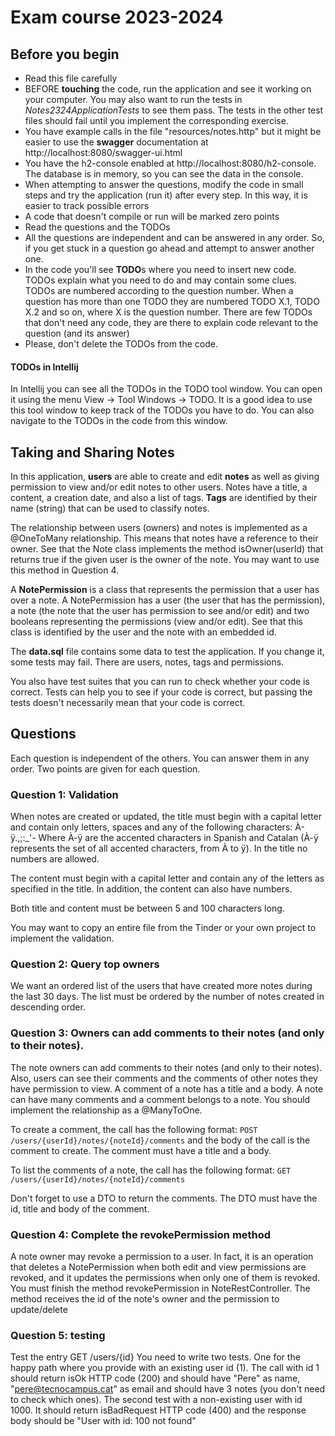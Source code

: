 # Exam course 2023-2024 

## Before you begin
* Read this file carefully
* BEFORE **touching** the code, run the application and see it working on your computer. You may also want to run the tests in *Notes2324ApplicationTests*
to see them pass. The tests in the other test files should fail until you implement the corresponding exercise.
* You have example calls in the file "resources/notes.http" but it might be easier to use the **swagger** documentation at http://localhost:8080/swagger-ui.html
* You have the h2-console enabled at http://localhost:8080/h2-console. The database is in memory, so you can see the data in the console. 
* When attempting to answer the questions, modify the code in small steps and try the application (run it) after every step. In this way, it is easier to track possible errors
* A code that doesn't compile or run will be marked zero points
* Read the questions and the TODOs
* All the questions are independent and can be answered in any order. So, if you get stuck in a question go ahead and attempt to answer another one.
* In the code you'll see **TODO**s where you need to insert new code. TODOs explain what you need to do and may contain some clues.  TODOs are numbered according to the question number. When a question has more than one TODO they are
  numbered TODO X.1, TODO X.2 and so on, where X is the question number. There are few TODOs that don't need any code, they are there to explain code relevant to the question (and its answer)
* Please,
  don't delete the TODOs from the code.

#### TODOs in Intellij
In Intellij you can see all the TODOs in the TODO tool window. You can open it using the menu View -> Tool Windows -> TODO.
It is a good idea to use this tool window to keep track of the TODOs you have to do. You can also navigate to the TODOs in the code from this window.

## Taking and Sharing Notes
In this application, **users** are able to create and edit **notes** as well as giving permission to view and/or edit notes to other users. 
Notes have a title, a content, a creation date, and also a list of tags. **Tags** are identified by their name (string) that can be used to classify notes.

The relationship between users (owners) and notes is implemented as a @OneToMany relationship. This means that notes have a reference to their owner. See that the
Note class implements the method isOwner(userId) that returns true if the given user is the owner of the note. You may want to use this method in Question 4.

A **NotePermission** is a class that represents the permission that a user has over a note. A NotePermission has a user (the user that has the permission), 
a note (the note that the user has permission to see and/or edit) and two booleans representing the permissions (view and/or edit). See that 
this class is identified by the user and the note with an embedded id.

The **data.sql** file contains some data to test the application. If you change it, some tests may fail. There are users, notes, tags and permissions.

You also have test suites that you can run to check whether your code is correct. Tests can help you to see if your code is correct, but passing the tests doesn't 
necessarily mean that your code is correct. 

## Questions 
Each question is independent of the others. You can answer them in any order. Two points are given for each question.

### Question 1: Validation
When notes are created or updated, the title must begin with a capital letter and contain only letters, spaces and any of the following characters: À-ÿ.,;:_'- 
Where À-ÿ are the accented characters in Spanish and Catalan (À-ÿ represents the set of all accented characters, from À to ÿ).
In the title no numbers are allowed. 

The content must begin with a capital letter and contain any of the letters as specified in the title. In addition, the content can also have numbers.

Both title and content must be between 5 and 100 characters long.

You may want to copy an entire file from the Tinder or your own project to implement the validation.

### Question 2: Query top owners
We want an ordered list of the users that have created more notes during the last 30 days. The list must be ordered by the number of notes created in descending order.

### Question 3: Owners can add comments to their notes (and only to their notes). 
The note owners can add comments to their notes (and only to their notes). Also, users can see their comments and the comments of other notes they have permission to view.
A comment of a note has a title and a body. A note can have many comments and a comment belongs to a note. You should implement the relationship as a @ManyToOne.

To create a comment, the call has the following format:
```POST /users/{userId}/notes/{noteId}/comments``` and the body of the call is the comment to create. The comment must have a title and a body.

To list the comments of a note, the call has the following format:
```GET /users/{userId}/notes/{noteId}/comments```

Don't forget to use a DTO to return the comments. The DTO must have the id, title and body of the comment.

### Question 4: Complete the revokePermission method
A note owner may revoke a permission to a user. In fact, it is an operation that deletes a NotePermission when both edit and view permissions are revoked, and
it updates the permissions when only one of them is revoked.
You must finish the method revokePermission in NoteRestController. The method receives the id of the note's owner and the permission to update/delete

### Question 5: testing
Test the entry GET /users/{id}  You need to write two tests. One for the happy path where you provide with an existing user id (1). The
call with id 1 should return isOk HTTP code (200) and
should have "Pere" as name, "pere@tecnocampus.cat" as email and should have 3 notes (you don't need to check which ones). The second test
with a non-existing user with id 1000. It should return isBadRequest HTTP code (400) and the response body should be "User with id: 100 not found"